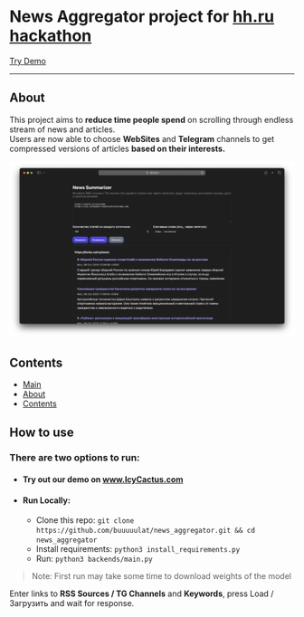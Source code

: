 # News Aggregator project for [hh.ru hackathon](https://hackathon.hhtech.ru)
[Try Demo](icycactus.com)

---

## About
This project aims to **reduce time people spend** on scrolling through endless stream of news and articles.
<br>
Users are now able to choose **WebSites** and **Telegram** channels to get compressed versions of articles
**based on their interests.**

![img1](data/img1.png)

## Contents
- [Main](#news-aggregator-project-for-hhru-hackathon)
- [About](#about)
- [Contents](#contents)

## How to use
### There are two options to run:
- #### Try out our demo on www.IcyCactus.com
- #### Run Locally:
  - Clone this repo: `git clone https://github.com/buuuuulat/news_aggregator.git && cd news_aggregator`
  - Install requirements: `python3 install_requirements.py`
  - Run: `python3 backends/main.py`
> Note: First run may take some time to download weights of the model

Enter links to **RSS Sources / TG Channels** and **Keywords**, press Load / Загрузить and wait for response.


